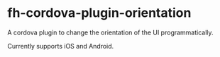 fh-cordova-plugin-orientation
=============================

A cordova plugin to change the orientation of the UI programmatically.

Currently supports iOS and Android.
